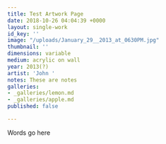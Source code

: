 ```yaml
---
title: Test Artwork Page
date: 2018-10-26 04:04:39 +0000
layout: single-work
id_key: ''
image: "/uploads/January_29__2013_at_0630PM.jpg"
thumbnail: ''
dimensions: variable
medium: acrylic on wall
year: 2013(?)
artist: 'John '
notes: These are notes
galleries:
- _galleries/lemon.md
- _galleries/apple.md
published: false

---
```

Words go here